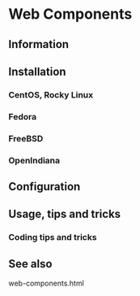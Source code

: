 # Web Components

## Information

## Installation

### CentOS, Rocky Linux

### Fedora

### FreeBSD

### OpenIndiana

## Configuration

## Usage, tips and tricks

### Coding tips and tricks

## See also

web-components.html
